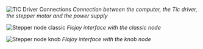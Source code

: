 ![TIC Driver Connections](https://res.cloudinary.com/dhopxs1y3/image/upload/v1683653875/steppermotor_z7yaly.jpg)
*Connection between the computer, the Tic driver, the stepper motor and the power supply* 

![Stepper node classic](https://res.cloudinary.com/dhopxs1y3/image/upload/v1683653875/steppernode_mssx65.png)
*Flojoy interface with the classic node* 

![Stepper node knob](https://res.cloudinary.com/dhopxs1y3/image/upload/v1683653875/steppernodeknob_qhsk73.png)
*Flojoy interface with the knob node* 